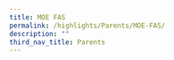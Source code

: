 ```yaml
---
title: MOE FAS
permalink: /highlights/Parents/MOE-FAS/
description: ""
third_nav_title: Parents
---
```

